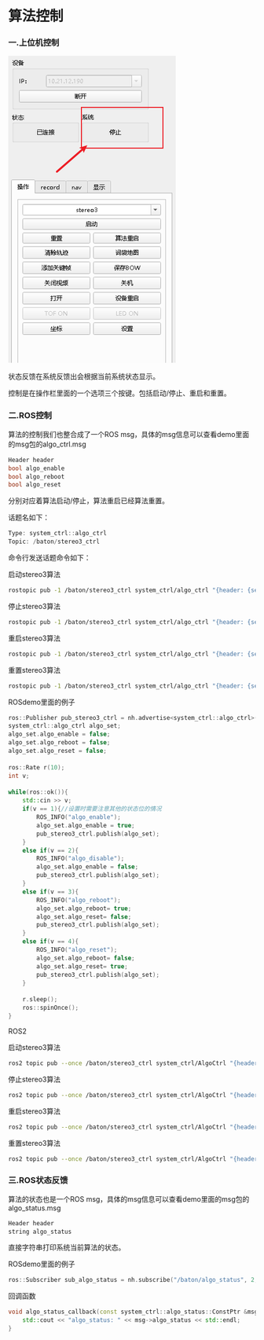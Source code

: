 # 算法控制

### 一.上位机控制

![](image/image_Hji1YMN-AL.png)

&#x20;  状态反馈在系统反馈出会根据当前系统状态显示。

控制是在操作栏里面的一个选项三个按键。包括启动/停止、重启和重置。

### 二.ROS控制

算法的控制我们也整合成了一个ROS msg，具体的msg信息可以查看demo里面的msg包的algo\_ctrl.msg

```c++
Header header
bool algo_enable
bool algo_reboot
bool algo_reset
```

分别对应着算法启动/停止，算法重启已经算法重置。

话题名如下：

```c++
Type: system_ctrl::algo_ctrl
Topic: /baton/stereo3_ctrl 
```

命令行发送话题命令如下：

启动stereo3算法

```bash
rostopic pub -1 /baton/stereo3_ctrl system_ctrl/algo_ctrl "{header: {seq: 0, stamp: {secs: 0, nsecs: 0}, frame_id: ''}, algo_enable: true, algo_reboot: false, algo_reset: false}"

```

停止stereo3算法

```bash
rostopic pub -1 /baton/stereo3_ctrl system_ctrl/algo_ctrl "{header: {seq: 0, stamp: {secs: 0, nsecs: 0}, frame_id: ''}, algo_enable: false, algo_reboot: false, algo_reset: false}"

```

重启stereo3算法

```bash
rostopic pub -1 /baton/stereo3_ctrl system_ctrl/algo_ctrl "{header: {seq: 0, stamp: {secs: 0, nsecs: 0}, frame_id: ''}, algo_enable: true, algo_reboot: true, algo_reset: false}"

```

重置stereo3算法

```bash
rostopic pub -1 /baton/stereo3_ctrl system_ctrl/algo_ctrl "{header: {seq: 0, stamp: {secs: 0, nsecs: 0}, frame_id: ''}, algo_enable: true, algo_reboot: false, algo_reset: true}"

```

ROSdemo里面的例子

```c++
ros::Publisher pub_stereo3_ctrl = nh.advertise<system_ctrl::algo_ctrl>("/baton/stereo3_ctrl", 2);
system_ctrl::algo_ctrl algo_set;
algo_set.algo_enable = false;
algo_set.algo_reboot = false;
algo_set.algo_reset = false;

ros::Rate r(10);
int v;

while(ros::ok()){
    std::cin >> v;
    if(v == 1){//设置时需要注意其他的状态位的情况
        ROS_INFO("algo_enable");
        algo_set.algo_enable = true;
        pub_stereo3_ctrl.publish(algo_set);
    }
    else if(v == 2){
        ROS_INFO("algo_disable");
        algo_set.algo_enable = false;
        pub_stereo3_ctrl.publish(algo_set);
    }
    else if(v == 3){
        ROS_INFO("algo_reboot");
        algo_set.algo_reboot= true;
        algo_set.algo_reset= false;
        pub_stereo3_ctrl.publish(algo_set);
    }
    else if(v == 4){
        ROS_INFO("algo_reset");
        algo_set.algo_reboot= false;
        algo_set.algo_reset= true;
        pub_stereo3_ctrl.publish(algo_set);
    }
    
    r.sleep();
    ros::spinOnce(); 
}

```

ROS2

启动stereo3算法

```bash
ros2 topic pub --once /baton/stereo3_ctrl system_ctrl/AlgoCtrl "{header: {stamp: {sec: 0, nanosec: 0}, frame_id: ''}, algo_enable: true, algo_reboot: false, algo_reset: false}"

```

停止stereo3算法

```bash
ros2 topic pub --once /baton/stereo3_ctrl system_ctrl/AlgoCtrl "{header: {stamp: {sec: 0, nanosec: 0}, frame_id: ''}, algo_enable: false, algo_reboot: false, algo_reset: false}"

```

重启stereo3算法

```bash
ros2 topic pub --once /baton/stereo3_ctrl system_ctrl/AlgoCtrl "{header: {stamp: {sec: 0, nanosec: 0}, frame_id: ''}, algo_enable: true, algo_reboot: true, algo_reset: false}"

```

重置stereo3算法

```bash
ros2 topic pub --once /baton/stereo3_ctrl system_ctrl/AlgoCtrl "{header: {stamp: {sec: 0, nanosec: 0}, frame_id: ''}, algo_enable: true, algo_reboot: false, algo_reset: true}"
```

### 三.ROS状态反馈

算法的状态也是一个ROS msg，具体的msg信息可以查看demo里面的msg包的algo\_status.msg

```c++
Header header
string algo_status
```

直接字符串打印系统当前算法的状态。

ROSdemo里面的例子

```c++
ros::Subscriber sub_algo_status = nh.subscribe("/baton/algo_status", 2, algo_status_callback);//定义订阅者并注册回调函数
```

回调函数

```c++
void algo_status_callback(const system_ctrl::algo_status::ConstPtr &msg){
    std::cout << "algo_status: " << msg->algo_status << std::endl;
}
```
